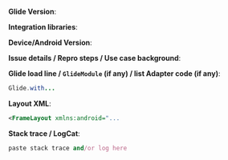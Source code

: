 <!--
Please fill in the below fields with some data to help us best diagnose the issue.
The more specific you are, the better! You can help a lot by not making us ask these questions.
Feel free to remove any irrelevant parts that you know are not related to the issue.
Any HTML comment like this will be stripped when rendering markdown, no need to delete them.
-->


<!-- What version of Glide you're running, for example: 3.7.1 | 3.8.0-SNAPSHOT | 4.0.0-SNAPSHOT
It's essentially the version number from your build.gradle: `dependencies { compile '...:x.y.z' }` -->
**Glide Version**:

<!-- Do you use any integration library, like OkHttp3 or Volley? For example:
Fails to display with stock networking, but works with okhttp3-1.4.0 -->
**Integration libraries**:

<!-- What devices you managed to get the issue to come up on? For example:
fails on Galaxy S4/GT-I9500 4.4.2, works fine on Nexus 6P 5.1 and Genymotion Nexus 5 5.0.1 -->
**Device/Android Version**:

<!-- Share the details of your issue in prose, detailing actual and expected behavior. It also helps if you give some info **why** you are trying to do something as opposed to **what** is not working. -->
**Issue details / Repro steps / Use case background**:

<!-- How do you use Glide?
Make sure you include everything as is in your app's code:
Changing a single method parameter can yield totally different results.
Please clarify any magic variables that appear in the code, for example: "// `this` is a Fragment"
-->
**Glide load line / `GlideModule` (if any) / list Adapter code (if any)**:

```java
Glide.with...
```

<!-- How does your app look like?
We're most interested in the layout attributes and the hierarchy around the ImageView -->
**Layout XML**:

```xml
<FrameLayout xmlns:android="...
```

<!--
What is the error message that you got in the log?
You can find some help on diagnosing issues here: https://github.com/bumptech/glide/wiki/Debugging-and-Error-Handling
-->
**Stack trace / LogCat**:

```ruby
paste stack trace and/or log here
```

<!-- Bonus points if you attach a relevant screenshot, screen recording or a small demo project -->
